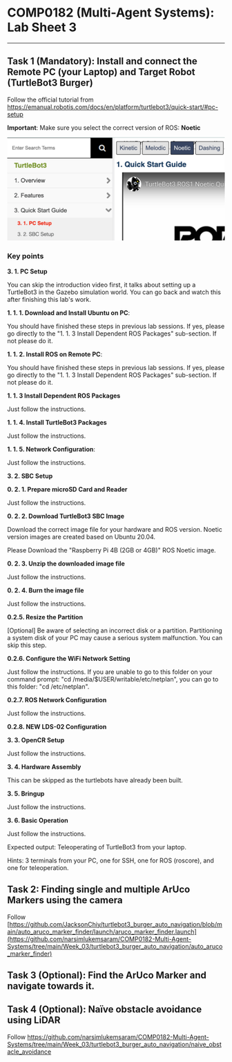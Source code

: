 # COMP0182 (Multi-Agent Systems): Lab Sheet 3

----------------------------------------------------------------------------------------------------------------------------------------------------------------------------------------------------------------------------

## Task 1 (Mandatory): Install and connect the Remote PC (your Laptop) and Target Robot (TurtleBot3 Burger)
Follow the official tutorial from
https://emanual.robotis.com/docs/en/platform/turtlebot3/quick-start/#pc-setup

**Important**: Make sure you select the correct version of ROS: **Noetic**

![TurtleBot3](/Week_03/img/noetic.png)

### Key points

**3. 1. PC Setup**

You can skip the introduction video first, it talks about setting up a TurtleBot3 in the Gazebo simulation world. You can go back and watch this after finishing this lab's work.

**1. 1. 1. Download and Install Ubuntu on PC**: 

You should have finished these steps in previous lab sessions. If yes, please go directly to the "1. 1. 3 Install Dependent ROS Packages" sub-section.
If not please do it.

**1. 1. 2. Install ROS on Remote PC**: 

You should have finished these steps in previous lab sessions. If yes, please go directly to the "1. 1. 3 Install Dependent ROS Packages" sub-section.
If not please do it.

**1. 1. 3 Install Dependent ROS Packages**

Just follow the instructions.

**1. 1. 4. Install TurtleBot3 Packages**

Just follow the instructions.

**1. 1. 5. Network Configuration**: 

Just follow the instructions.

**3. 2. SBC Setup**

**0. 2. 1. Prepare microSD Card and Reader**

Just follow the instructions.

**0. 2. 2. Download TurtleBot3 SBC Image**

Download the correct image file for your hardware and ROS version. Noetic version images are created based on Ubuntu 20.04. 

Please Download the "Raspberry Pi 4B (2GB or 4GB)" ROS Noetic image.

**0. 2. 3. Unzip the downloaded image file**

Just follow the instructions.

**0. 2. 4. Burn the image file**

Just follow the instructions.

**0.2.5. Resize the Partition**

[Optional] Be aware of selecting an incorrect disk or a partition. Partitioning a system disk of your PC may cause a serious system malfunction. You can skip this step. 

**0.2.6. Configure the WiFi Network Setting**

Just follow the instructions. If you are unable to go to this folder on your command prompt: "cd /media/$USER/writable/etc/netplan", you can go to this folder: "cd /etc/netplan".

**0.2.7. ROS Network Configuration**

Just follow the instructions.

**0.2.8. NEW LDS-02 Configuration**

**3. 3. OpenCR Setup**

Just follow the instructions.

**3. 4. Hardware Assembly**

This can be skipped as the turtlebots have already been built. 

**3. 5. Bringup**

Just follow the instructions.

**3. 6. Basic Operation**

Just follow the instructions.

Expected output:
Teleoperating of TurtleBot3 from your laptop.

Hints: 3 terminals from your PC, one for SSH, one for ROS (roscore), and one for teleoperation.

## Task 2: Finding single and multiple ArUco Markers using the camera
Follow [https://github.com/JacksonChiy/turtlebot3_burger_auto_navigation/blob/main/auto_aruco_marker_finder/launch/aruco_marker_finder.launch](https://github.com/narsimlukemsaram/COMP0182-Multi-Agent-Systems/tree/main/Week_03/turtlebot3_burger_auto_navigation/auto_aruco_marker_finder)

## Task 3 (Optional): Find the ArUco Marker and navigate towards it. 

## Task 4 (Optional): Naïve obstacle avoidance using LiDAR
Follow https://github.com/narsimlukemsaram/COMP0182-Multi-Agent-Systems/tree/main/Week_03/turtlebot3_burger_auto_navigation/naive_obstacle_avoidance
